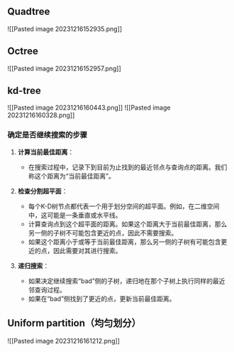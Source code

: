 ## Quadtree
![[Pasted image 20231216152935.png]]

## Octree
![[Pasted image 20231216152957.png]]


## kd-tree
![[Pasted image 20231216160443.png]]
![[Pasted image 20231216160328.png]]
### 确定是否继续搜索的步骤

1. **计算当前最佳距离**：
    
    - 在搜索过程中，记录下到目前为止找到的最近邻点与查询点的距离。我们称这个距离为“当前最佳距离”。
2. **检查分割超平面**：
    
    - 每个K-D树节点都代表一个用于划分空间的超平面。例如，在二维空间中，这可能是一条垂直或水平线。
    - 计算查询点到这个超平面的距离。如果这个距离大于当前最佳距离，那么另一侧的子树不可能包含更近的点，因此不需要搜索。
    - 如果这个距离小于或等于当前最佳距离，那么另一侧的子树有可能包含更近的点，因此需要对其进行搜索。
3. **递归搜索**：
    
    - 如果决定继续搜索“bad”侧的子树，递归地在那个子树上执行同样的最近邻查询过程。
    - 如果在“bad”侧找到了更近的点，更新当前最佳距离。


## Uniform partition（均匀划分）
![[Pasted image 20231216161212.png]]
